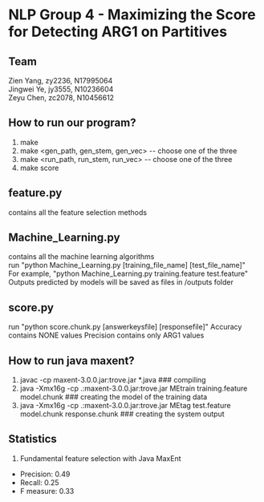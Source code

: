 # NLP Group 4 - Maximizing the Score for Detecting ARG1 on Partitives

## Team
Zien Yang, zy2236, N17995064  
Jingwei Ye, jy3555, N10236604  
Zeyu Chen, zc2078, N10456612  

## How to run our program?
1. make
2. make <gen_path, gen_stem, gen_vec> -- choose one of the three
3. make <run_path, run_stem, run_vec> -- choose one of the three
4. make score

## feature.py
contains all the feature selection methods

## Machine_Learning.py
contains all the machine learning algorithms <br />
run "python Machine_Learning.py [training_file_name] [test_file_name]" <br />
For example, "python Machine_Learning.py training.feature test.feature" <br />
Outputs predicted by models will be saved as files in /outputs folder <br />

## score.py
run "python score.chunk.py [answerkeysfile] [responsefile]"
Accuracy contains NONE values
Precision contains only ARG1 values

## How to run java maxent?
  1. javac -cp maxent-3.0.0.jar:trove.jar *.java ### compiling
  2. java -Xmx16g -cp .:maxent-3.0.0.jar:trove.jar MEtrain training.feature model.chunk ### creating the model of the training data
  3. java -Xmx16g -cp .:maxent-3.0.0.jar:trove.jar MEtag test.feature model.chunk response.chunk ### creating the system output


## Statistics
1. Fundamental feature selection with Java MaxEnt
  - Precision: 0.49
  - Recall: 0.25
  - F measure: 0.33
